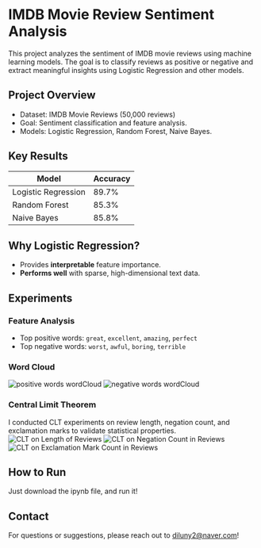 # IMDB Movie Review Sentiment Analysis

This project analyzes the sentiment of IMDB movie reviews using machine learning models. The goal is to classify reviews as positive or negative and extract meaningful insights using Logistic Regression and other models.

## Project Overview
- Dataset: IMDB Movie Reviews (50,000 reviews)
- Goal: Sentiment classification and feature analysis.
- Models: Logistic Regression, Random Forest, Naive Bayes.

## Key Results
| Model                | Accuracy |
|----------------------|----------|
| Logistic Regression  | 89.7%    |
| Random Forest        | 85.3%    |
| Naive Bayes          | 85.8%    |

## Why Logistic Regression?
- Provides **interpretable** feature importance.
- **Performs well** with sparse, high-dimensional text data.

## Experiments
### Feature Analysis
- Top positive words: `great`, `excellent`, `amazing`, `perfect`
- Top negative words: `worst`, `awful`, `boring`, `terrible`

### Word Cloud
![positive words wordCloud](https://github.com/user-attachments/assets/53ddd985-6d40-40f6-9ccb-dadc1304fc3b)
![negative words wordCloud](https://github.com/user-attachments/assets/7a2c4ae0-78eb-4e4b-a616-773afa032aba)

### Central Limit Theorem
I conducted CLT experiments on review length, negation count, and exclamation marks to validate statistical properties.
![CLT on Length of Reviews](https://github.com/user-attachments/assets/3985e6bb-928d-4677-9afb-0878e753be64)
![CLT on Negation Count in Reviews](https://github.com/user-attachments/assets/9c94a46d-8aaa-4513-8b22-36854410c1b3)
![CLT on Exclamation Mark Count in Reviews](https://github.com/user-attachments/assets/fe6f144d-a2dd-4007-a47f-365b7003d2a3)

## How to Run
Just download the ipynb file, and run it!

## Contact
For questions or suggestions, please reach out to [diluny2@naver.com](diluny2@naver.com)!
